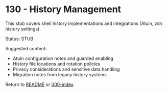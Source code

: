 # 130 - History Management

This stub covers shell history implementations and integrations (Atuin, zsh history settings).

Status: STUB

Suggested content:
- Atuin configuration notes and guarded enabling
- History file locations and rotation policies
- Privacy considerations and sensitive data handling
- Migration notes from legacy history systems

Return to [README](README.md) or [000-index](000-index.md).
